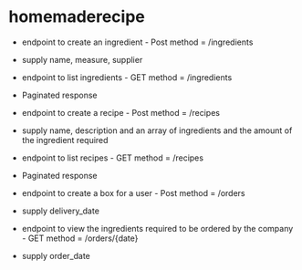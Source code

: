 # homemaderecipe

* endpoint to create an ingredient - Post method = /ingredients

- supply name, measure, supplier

* endpoint to list ingredients - GET method =  /ingredients 

- Paginated response

* endpoint to create a recipe - Post method = /recipes 

- supply name, description and an array of ingredients and the amount of the ingredient required

* endpoint to list recipes - GET method =  /recipes 

- Paginated response

* endpoint to create a box for a user - Post method = /orders

 - supply delivery_date

* endpoint to view the ingredients required to be ordered by the company - GET method =  /orders/{date}
 - supply order_date